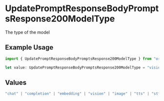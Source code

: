 # UpdatePromptResponseBodyPromptsResponse200ModelType

The type of the model

## Example Usage

```typescript
import { UpdatePromptResponseBodyPromptsResponse200ModelType } from "orq-poc-typescript-multi-env-version/models/operations";

let value: UpdatePromptResponseBodyPromptsResponse200ModelType = "vision";
```

## Values

```typescript
"chat" | "completion" | "embedding" | "vision" | "image" | "tts" | "stt" | "rerank"
```